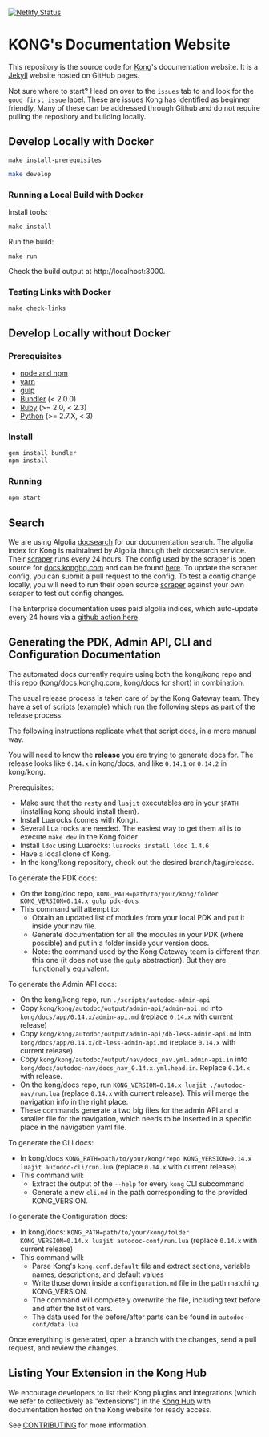[![Netlify Status](https://api.netlify.com/api/v1/badges/ae60f2a4-488e-4771-b24a-c26badc5f45d/deploy-status)](https://app.netlify.com/sites/kongdocs/deploys)

# KONG's Documentation Website

This repository is the source code for [Kong](https://github.com/Kong/kong)'s documentation website. It is a [Jekyll](https://jekyllrb.com/) website hosted on GitHub pages.

Not sure where to start? Head on over to the `issues` tab to and look for the `good first issue` label. These are issues Kong has identified as beginner friendly. Many of these can be addressed through Github and do not require pulling the repository and building locally.


## Develop Locally with Docker

```
make install-prerequisites
```

>
```bash
make develop
```

### Running a Local Build with Docker

Install tools:
```
make install
```

Run the build:
```
make run
```

Check the build output at http://localhost:3000.

### Testing Links with Docker

```
make check-links
```

## Develop Locally without Docker

### Prerequisites

- [node and npm](https://www.npmjs.com/get-npm)
- [yarn](https://classic.yarnpkg.com)
- [gulp](https://gulpjs.com/docs/en/getting-started/quick-start/)
- [Bundler](https://bundler.io/) (< 2.0.0)
- [Ruby](https://www.ruby-lang.org) (>= 2.0, < 2.3)
- [Python](https://www.python.org) (>= 2.7.X, < 3)

### Install

>
```bash
gem install bundler
npm install
```

### Running

>
```bash
npm start
```

## Search

We are using Algolia [docsearch](https://www.algolia.com/docsearch) for our
documentation search. The algolia index for Kong is maintained by Algolia through their
docsearch service. Their [scraper](https://github.com/algolia/docsearch-scraper)
runs every 24 hours. The config used by the scraper is open source for
[docs.konghq.com](docs.konghq.com) and can be found [here](https://github.com/algolia/docsearch-configs/blob/master/configs/getkong.json).
To update the scraper config, you can submit a pull request to the config. To
test a config change locally, you will need to run their open source
[scraper](https://github.com/algolia/docsearch-scraper) against your own
scraper to test out config changes.

The Enterprise documentation uses paid algolia indices, which auto-update every
24 hours via a [github action here](/.github/workflows/algolia.yml)

## Generating the PDK, Admin API, CLI and Configuration Documentation

The automated docs currently require using both the kong/kong repo and this repo (kong/docs.konghq.com, kong/docs for short) in combination.

The usual release process is taken care of by the Kong Gateway team. They have a set of scripts ([example](https://github.com/Kong/kong/blob/more-scripts/scripts/make-rc1-release#L471-L589))
which run the following steps as part of the release process.

The following instructions replicate what that script does, in a more manual way.

You will need to know the **release** you are trying to generate docs for. The release looks
like `0.14.x` in kong/docs, and like `0.14.1` or `0.14.2` in kong/kong.

Prerequisites:
- Make sure that the `resty` and `luajit` executables are in your `$PATH` (installing kong should install them).
- Install Luarocks (comes with Kong).
- Several Lua rocks are needed. The easiest way to get them all is to execute `make dev` in the Kong folder
- Install `ldoc` using Luarocks: `luarocks install ldoc 1.4.6`
- Have a local clone of Kong.
- In the kong/kong repository, check out the desired branch/tag/release.

To generate the PDK docs:
- On the kong/doc repo, `KONG_PATH=path/to/your/kong/folder KONG_VERSION=0.14.x gulp pdk-docs`
- This command will attempt to:
  * Obtain an updated list of modules from your local PDK and put it inside
    your nav file.
  * Generate documentation for all the modules in your PDK (where possible) and
    put in a folder inside your version docs.
  * Note: the command used by the Kong Gateway team is different than this one (it does not use the `gulp` abstraction). But they are functionally equivalent.

To generate the Admin API docs:
- On the kong/kong repo, run `./scripts/autodoc-admin-api`
- Copy `kong/kong/autodoc/output/admin-api/admin-api.md` into `kong/docs/app/0.14.x/admin-api.md` (replace `0.14.x` with current release)
- Copy `kong/kong/autodoc/output/admin-api/db-less-admin-api.md` into `kong/docs/app/0.14.x/db-less-admin-api.md` (replace `0.14.x` with current release)
- Copy `kong/kong/autodoc/output/nav/docs_nav.yml.admin-api.in` into `kong/docs/autodoc-nav/docs_nav_0.14.x.yml.head.in`. Replace `0.14.x` with release.
- On the kong/docs repo, run `KONG_VERSION=0.14.x luajit ./autodoc-nav/run.lua` (replace `0.14.x` with current release). This will merge the navigation
  info in the right place.
- These commands generate a two big files for the admin API and a smaller file for the navigation, which needs to be inserted in a
  specific place in the navigation yaml file.

To generate the CLI docs:
- In kong/docs `KONG_PATH=path/to/your/kong/repo KONG_VERSION=0.14.x luajit autodoc-cli/run.lua` (replace `0.14.x` with current release)
- This command will:
  * Extract the output of the `--help` for every `kong` CLI subcommand
  * Generate a new `cli.md` in the path corresponding to the provided KONG_VERSION.

To generate the Configuration docs:
- In kong/docs: `KONG_PATH=path/to/your/kong/folder KONG_VERSION=0.14.x luajit autodoc-conf/run.lua` (replace `0.14.x` with current release)
- This command will:
  * Parse Kong's `kong.conf.default` file and extract sections, variable names, descriptions, and default values
  * Write those down inside a `configuration.md` file in the path matching KONG_VERSION.
  * The command will completely overwrite the file, including text before and after the list of vars.
  * The data used for the before/after parts can be found in `autodoc-conf/data.lua`

Once everything is generated, open a branch with the changes, send a pull request, and review the changes.

## Listing Your Extension in the Kong Hub

We encourage developers to list their Kong plugins and integrations (which
we refer to collectively as "extensions") in the
[Kong Hub](https://docs.konghq.com/hub) with documentation hosted
on the Kong website for ready access.

See [CONTRIBUTING](https://github.com/Kong/docs.konghq.com/blob/master/CONTRIBUTING.md#contributing-to-kong-documentation-and-the-kong-hub) for more information.
